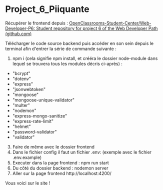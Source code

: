 # Project_6_Piiquante

Récupérer le frontend depuis : [OpenClassrooms-Student-Center/Web-Developer-P6: Student repository for project 6 of the Web Developer Path (github.com)](https://github.com/OpenClassrooms-Student-Center/Web-Developer-P6)

Télécharger le code source backend puis accéder en son sein depuis le terminal afin d'entrer la série de commande suivante :

1. npm i (cela signifie npm install, et crééra le dossier node-module dans lequel se trouvera tous les modules décris ci-après) :

* "bcrypt"
* "dotenv"
* "express"
* "jsonwebtoken"
* "mongoose"
* "mongoose-unique-validator"
* "multer"
* "nodemon"
* "express-mongo-sanitize"
* "express-rate-limit"
* "helmet"
* "password-validator"
* "validator"

3. Faire de même avec le dossier frontend
4. Dans le fichier config il faut un fichier .env: (exemple avec le fichier .env.example)
5. Executer dans la page frontend : npm run start
6. Du côté du dossier backend : nodemon server
7. Aller sur la page frontend http://localhost:4200/

Vous voici sur le site !
